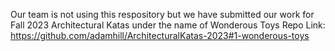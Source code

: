Our team is not using this respository but we have submitted our work for Fall 2023 Architectural Katas under the name of Wonderous Toys 
Repo Link: https://github.com/adamhill/ArchitecturalKatas-2023#1-wonderous-toys
